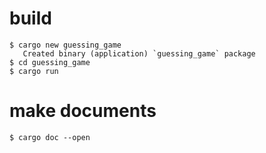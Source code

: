 
# build
```
$ cargo new guessing_game
   Created binary (application) `guessing_game` package
$ cd guessing_game
$ cargo run
```

# make documents
```
$ cargo doc --open
```